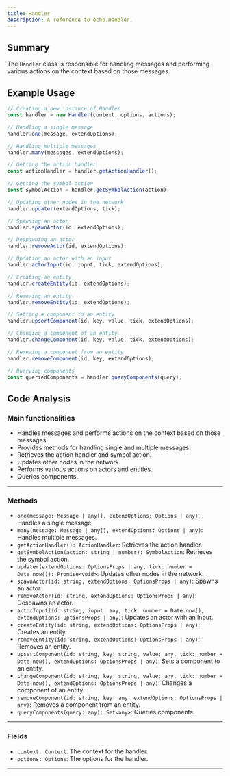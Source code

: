 ```yaml
---
title: Handler
description: A reference to echo.Handler.
---
```


## Summary

The `Handler` class is responsible for handling messages and performing various actions on the context based on those messages.

## Example Usage

```javascript
// Creating a new instance of Handler
const handler = new Handler(context, options, actions);

// Handling a single message
handler.one(message, extendOptions);

// Handling multiple messages
handler.many(messages, extendOptions);

// Getting the action handler
const actionHandler = handler.getActionHandler();

// Getting the symbol action
const symbolAction = handler.getSymbolAction(action);

// Updating other nodes in the network
handler.updater(extendOptions, tick);

// Spawning an actor
handler.spawnActor(id, extendOptions);

// Despawning an actor
handler.removeActor(id, extendOptions);

// Updating an actor with an input
handler.actorInput(id, input, tick, extendOptions);

// Creating an entity
handler.createEntity(id, extendOptions);

// Removing an entity
handler.removeEntity(id, extendOptions);

// Setting a component to an entity
handler.upsertComponent(id, key, value, tick, extendOptions);

// Changing a component of an entity
handler.changeComponent(id, key, value, tick, extendOptions);

// Removing a component from an entity
handler.removeComponent(id, key, extendOptions);

// Querying components
const queriedComponents = handler.queryComponents(query);
```

## Code Analysis

### Main functionalities

- Handles messages and performs actions on the context based on those messages.
- Provides methods for handling single and multiple messages.
- Retrieves the action handler and symbol action.
- Updates other nodes in the network.
- Performs various actions on actors and entities.
- Queries components.

___

### Methods

- `one(message: Message | any[], extendOptions: Options | any)`: Handles a single message.
- `many(message: Message | any[], extendOptions: Options | any)`: Handles multiple messages.
- `getActionHandler(): ActionHandler`: Retrieves the action handler.
- `getSymbolAction(action: string | number): SymbolAction`: Retrieves the symbol action.
- `updater(extendOptions: OptionsProps | any, tick: number = Date.now()): Promise<void>`: Updates other nodes in the network.
- `spawnActor(id: string, extendOptions: OptionsProps | any)`: Spawns an actor.
- `removeActor(id: string, extendOptions: OptionsProps | any)`: Despawns an actor.
- `actorInput(id: string, input: any, tick: number = Date.now(), extendOptions: OptionsProps | any)`: Updates an actor with an input.
- `createEntity(id: string, extendOptions: OptionsProps | any)`: Creates an entity.
- `removeEntity(id: string, extendOptions: OptionsProps | any)`: Removes an entity.
- `upsertComponent(id: string, key: string, value: any, tick: number = Date.now(), extendOptions: OptionsProps | any)`: Sets a component to an entity.
- `changeComponent(id: string, key: string, value: any, tick: number = Date.now(), extendOptions: OptionsProps | any)`: Changes a component of an entity.
- `removeComponent(id: string, key: any, extendOptions: OptionsProps | any)`: Removes a component from an entity.
- `queryComponents(query: any): Set<any>`: Queries components.

___

### Fields

- `context: Context`: The context for the handler.
- `options: Options`: The options for the handler.

___
